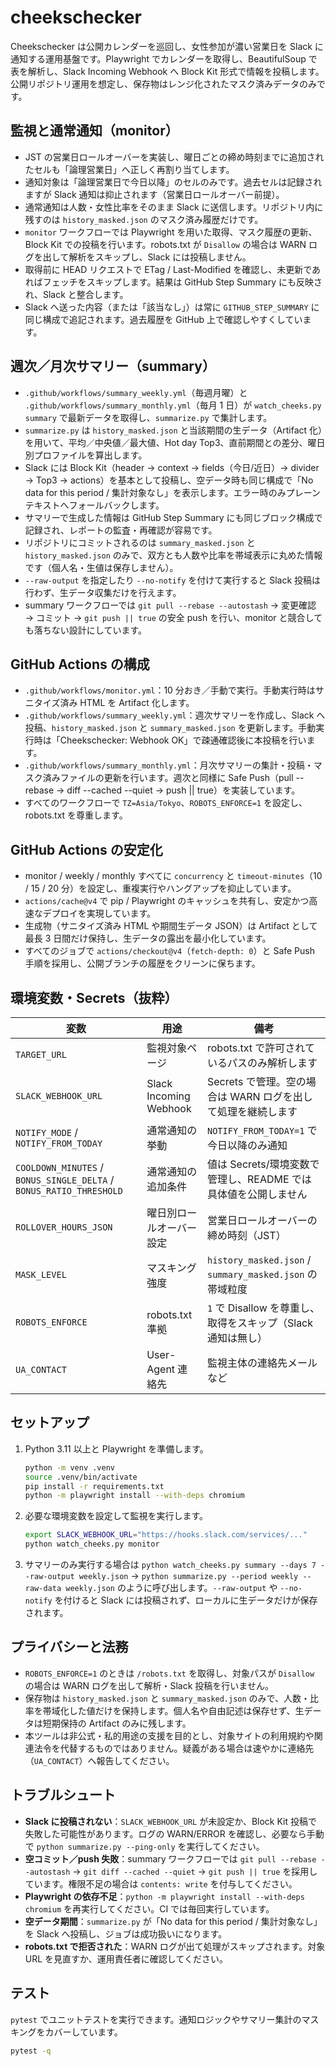 # cheekschecker

Cheekschecker は公開カレンダーを巡回し、女性参加が濃い営業日を Slack に通知する運用基盤です。Playwright でカレンダーを取得し、BeautifulSoup で表を解析し、Slack Incoming Webhook へ Block Kit 形式で情報を投稿します。公開リポジトリ運用を想定し、保存物はレンジ化されたマスク済みデータのみです。

## 監視と通常通知（monitor）
- JST の営業日ロールオーバーを実装し、曜日ごとの締め時刻までに追加されたセルも「論理営業日」へ正しく再割り当てします。
- 通知対象は「論理営業日で今日以降」のセルのみです。過去セルは記録されますが Slack 通知は抑止されます（営業日ロールオーバー前提）。
- 通常通知は人数・女性比率をそのまま Slack に送信します。リポジトリ内に残すのは `history_masked.json` のマスク済み履歴だけです。
- `monitor` ワークフローでは Playwright を用いた取得、マスク履歴の更新、Block Kit での投稿を行います。robots.txt が `Disallow` の場合は WARN ログを出して解析をスキップし、Slack には投稿しません。
- 取得前に HEAD リクエストで ETag / Last-Modified を確認し、未更新であればフェッチをスキップします。結果は GitHub Step Summary にも反映され、Slack と整合します。
- Slack へ送った内容（または「該当なし」）は常に `GITHUB_STEP_SUMMARY` に同じ構成で追記されます。過去履歴を GitHub 上で確認しやすくしています。

## 週次／月次サマリー（summary）
- `.github/workflows/summary_weekly.yml`（毎週月曜）と `.github/workflows/summary_monthly.yml`（毎月 1 日）が `watch_cheeks.py summary` で最新データを取得し、`summarize.py` で集計します。
- `summarize.py` は `history_masked.json` と当該期間の生データ（Artifact 化）を用いて、平均／中央値／最大値、Hot day Top3、直前期間との差分、曜日別プロファイルを算出します。
- Slack には Block Kit（header → context → fields（今日/近日）→ divider → Top3 → actions）を基本として投稿し、空データ時も同じ構成で「No data for this period / 集計対象なし」を表示します。エラー時のみプレーンテキストへフォールバックします。
- サマリーで生成した情報は GitHub Step Summary にも同じブロック構成で記録され、レポートの監査・再確認が容易です。
- リポジトリにコミットされるのは `summary_masked.json` と `history_masked.json` のみで、双方とも人数や比率を帯域表示に丸めた情報です（個人名・生値は保存しません）。
- `--raw-output` を指定したり `--no-notify` を付けて実行すると Slack 投稿は行わず、生データ収集だけを行えます。
- summary ワークフローでは `git pull --rebase --autostash` → 変更確認 → コミット → `git push || true` の安全 push を行い、monitor と競合しても落ちない設計にしています。

## GitHub Actions の構成
- `.github/workflows/monitor.yml`：10 分おき／手動で実行。手動実行時はサニタイズ済み HTML を Artifact 化します。
- `.github/workflows/summary_weekly.yml`：週次サマリーを作成し、Slack へ投稿、`history_masked.json` と `summary_masked.json` を更新します。手動実行時は「Cheekschecker: Webhook OK」で疎通確認後に本投稿を行います。
- `.github/workflows/summary_monthly.yml`：月次サマリーの集計・投稿・マスク済みファイルの更新を行います。週次と同様に Safe Push（pull --rebase → diff --cached --quiet → push || true）を実装しています。
- すべてのワークフローで `TZ=Asia/Tokyo`、`ROBOTS_ENFORCE=1` を設定し、robots.txt を尊重します。

## GitHub Actions の安定化
- monitor / weekly / monthly すべてに `concurrency` と `timeout-minutes`（10 / 15 / 20 分）を設定し、重複実行やハングアップを抑止しています。
- `actions/cache@v4` で pip / Playwright のキャッシュを共有し、安定かつ高速なデプロイを実現しています。
- 生成物（サニタイズ済み HTML や期間生データ JSON）は Artifact として最長 3 日間だけ保持し、生データの露出を最小化しています。
- すべてのジョブで `actions/checkout@v4`（`fetch-depth: 0`）と Safe Push 手順を採用し、公開ブランチの履歴をクリーンに保ちます。

## 環境変数・Secrets（抜粋）
| 変数 | 用途 | 備考 |
| --- | --- | --- |
| `TARGET_URL` | 監視対象ページ | robots.txt で許可されているパスのみ解析します |
| `SLACK_WEBHOOK_URL` | Slack Incoming Webhook | Secrets で管理。空の場合は WARN ログを出して処理を継続します |
| `NOTIFY_MODE` / `NOTIFY_FROM_TODAY` | 通常通知の挙動 | `NOTIFY_FROM_TODAY=1` で今日以降のみ通知 |
| `COOLDOWN_MINUTES` / `BONUS_SINGLE_DELTA` / `BONUS_RATIO_THRESHOLD` | 通常通知の追加条件 | 値は Secrets/環境変数で管理し、README では具体値を公開しません |
| `ROLLOVER_HOURS_JSON` | 曜日別ロールオーバー設定 | 営業日ロールオーバーの締め時刻（JST） |
| `MASK_LEVEL` | マスキング強度 | `history_masked.json` / `summary_masked.json` の帯域粒度 |
| `ROBOTS_ENFORCE` | robots.txt 準拠 | `1` で Disallow を尊重し、取得をスキップ（Slack 通知は無し） |
| `UA_CONTACT` | User-Agent 連絡先 | 監視主体の連絡先メールなど |

## セットアップ
1. Python 3.11 以上と Playwright を準備します。
   ```bash
   python -m venv .venv
   source .venv/bin/activate
   pip install -r requirements.txt
   python -m playwright install --with-deps chromium
   ```
2. 必要な環境変数を設定して監視を実行します。
   ```bash
   export SLACK_WEBHOOK_URL="https://hooks.slack.com/services/..."
   python watch_cheeks.py monitor
   ```
3. サマリーのみ実行する場合は `python watch_cheeks.py summary --days 7 --raw-output weekly.json` → `python summarize.py --period weekly --raw-data weekly.json` のように呼び出します。`--raw-output` や `--no-notify` を付けると Slack には投稿されず、ローカルに生データだけが保存されます。

## プライバシーと法務
- `ROBOTS_ENFORCE=1` のときは `/robots.txt` を取得し、対象パスが `Disallow` の場合は WARN ログを出して解析・Slack 投稿を行いません。
- 保存物は `history_masked.json` と `summary_masked.json` のみで、人数・比率を帯域化した値だけを保持します。個人名や自由記述は保存せず、生データは短期保持の Artifact のみに残します。
- 本ツールは非公式・私的用途の支援を目的とし、対象サイトの利用規約や関連法令を代替するものではありません。疑義がある場合は速やかに連絡先（`UA_CONTACT`）へ報告してください。

## トラブルシュート
- **Slack に投稿されない**：`SLACK_WEBHOOK_URL` が未設定か、Block Kit 投稿で失敗した可能性があります。ログの WARN/ERROR を確認し、必要なら手動で `python summarize.py --ping-only` を実行してください。
- **空コミット／push 失敗**：summary ワークフローでは `git pull --rebase --autostash` → `git diff --cached --quiet` → `git push || true` を採用しています。権限不足の場合は `contents: write` を付与してください。
- **Playwright の依存不足**：`python -m playwright install --with-deps chromium` を再実行してください。CI では毎回実行しています。
- **空データ期間**：`summarize.py` が「No data for this period / 集計対象なし」を Slack へ投稿し、ジョブは成功扱いになります。
- **robots.txt で拒否された**：WARN ログが出て処理がスキップされます。対象 URL を見直すか、運用責任者に確認してください。

## テスト
`pytest` でユニットテストを実行できます。通知ロジックやサマリー集計のマスキングをカバーしています。

```bash
pytest -q
```

